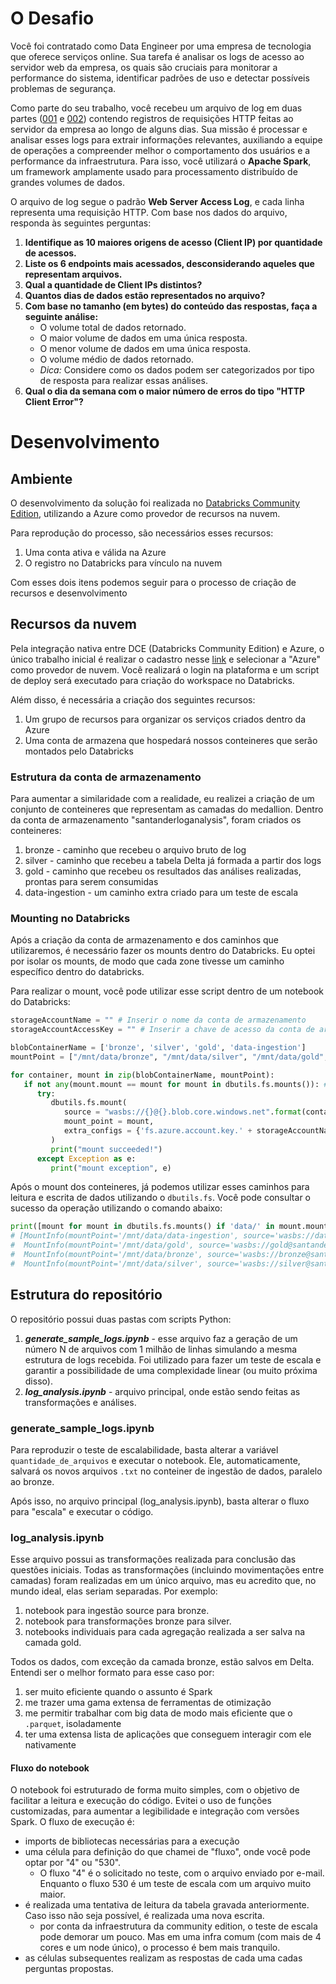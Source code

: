 # O Desafio
Você foi contratado como Data Engineer por uma empresa de tecnologia que oferece serviços online. Sua tarefa é analisar os logs de acesso ao servidor web da empresa, os quais são cruciais para monitorar a performance do sistema, identificar padrões de uso e detectar possíveis problemas de segurança.

Como parte do seu trabalho, você recebeu um arquivo de log em duas partes ([001](https://github.com/seriallink/assignments/blob/main/access_log.txt.7z.001) e [002](https://github.com/seriallink/assignments/blob/main/access_log.txt.7z.002)) contendo registros de requisições HTTP feitas ao servidor da empresa ao longo de alguns dias. Sua missão é processar e analisar esses logs para extrair informações relevantes, auxiliando a equipe de operações a compreender melhor o comportamento dos usuários e a performance da infraestrutura. Para isso, você utilizará o **Apache Spark**, um framework amplamente usado para processamento distribuído de grandes volumes de dados.

O arquivo de log segue o padrão **Web Server Access Log**, e cada linha representa uma requisição HTTP. Com base nos dados do arquivo, responda às seguintes perguntas:

1. **Identifique as 10 maiores origens de acesso (Client IP) por quantidade de acessos.**
2. **Liste os 6 endpoints mais acessados, desconsiderando aqueles que representam arquivos.**
3. **Qual a quantidade de Client IPs distintos?**
4. **Quantos dias de dados estão representados no arquivo?**
5. **Com base no tamanho (em bytes) do conteúdo das respostas, faça a seguinte análise:**
   - O volume total de dados retornado.
   - O maior volume de dados em uma única resposta.
   - O menor volume de dados em uma única resposta.
   - O volume médio de dados retornado.
   - *Dica:* Considere como os dados podem ser categorizados por tipo de resposta para realizar essas análises.
6. **Qual o dia da semana com o maior número de erros do tipo "HTTP Client Error"?**

# Desenvolvimento

## Ambiente
O desenvolvimento da solução foi realizada no [Databricks Community Edition](https://docs.databricks.com/en/getting-started/community-edition.html), utilizando a Azure como provedor de recursos na nuvem.

Para reprodução do processo, são necessários esses recursos:
1. Uma conta ativa e válida na Azure
2. O registro no Databricks para vínculo na nuvem
 
Com esses dois itens podemos seguir para o processo de criação de recursos e desenvolvimento

## Recursos da nuvem
Pela integração nativa entre DCE (Databricks Community Edition) e Azure, o único trabalho inicial é realizar o cadastro nesse [link](https://www.databricks.com/try-databricks#account) e selecionar a "Azure" como provedor de nuvem. Você realizará o login na plataforma e um script de deploy será executado para criação do workspace no Databricks.

Além disso, é necessária a criação dos seguintes recursos:
1. Um grupo de recursos para organizar os serviços criados dentro da Azure
2. Uma conta de armazena que hospedará nossos conteineres que serão montados pelo Databricks

### Estrutura da conta de armazenamento
Para aumentar a similaridade com a realidade, eu realizei a criação de um conjunto de conteineres que representam as camadas do medallion. Dentro da conta de armazenamento "santanderloganalysis", foram criados os conteineres:
1. bronze - caminho que recebeu o arquivo bruto de log
2. silver - caminho que recebeu a tabela Delta já formada a partir dos logs
3. gold - caminho que recebeu os resultados das análises realizadas, prontas para serem consumidas
4. data-ingestion - um caminho extra criado para um teste de escala

### Mounting no Databricks
Após a criação da conta de armazenamento e dos caminhos que utilizaremos, é necessário fazer os mounts dentro do Databricks. Eu optei por isolar os mounts, de modo que cada zone tivesse um caminho específico dentro do databricks.

Para realizar o mount, você pode utilizar esse script dentro de um notebook do Databricks:
~~~python
storageAccountName = "" # Inserir o nome da conta de armazenamento
storageAccountAccessKey = "" # Inserir a chave de acesso da conta de armazenamento, disponível em Conta de Armazenamento > Segurança + Rede > Chaves de Acesso

blobContainerName = ['bronze', 'silver', 'gold', 'data-ingestion'] 
mountPoint = ["/mnt/data/bronze", "/mnt/data/silver", "/mnt/data/gold", "/mnt/data/data-ingestion"]

for container, mount in zip(blobContainerName, mountPoint):
   if not any(mount.mount == mount for mount in dbutils.fs.mounts()): # Checa de o mount já não existe
      try:
         dbutils.fs.mount(
            source = "wasbs://{}@{}.blob.core.windows.net".format(container, storageAccountName),
            mount_point = mount,
            extra_configs = {'fs.azure.account.key.' + storageAccountName + '.blob.core.windows.net': storageAccountAccessKey}
         )
         print("mount succeeded!")
      except Exception as e:
         print("mount exception", e)

~~~

Após o mount dos conteineres, já podemos utilizar esses caminhos para leitura e escrita de dados utilizando o `dbutils.fs`. Você pode consultar o sucesso da operação utilizando o comando abaixo:
~~~python
print([mount for mount in dbutils.fs.mounts() if 'data/' in mount.mountPoint])
# [MountInfo(mountPoint='/mnt/data/data-ingestion', source='wasbs://data-ingestion@santanderloganalysis.blob.core.windows.net', encryptionType=''),
#  MountInfo(mountPoint='/mnt/data/gold', source='wasbs://gold@santanderloganalysis.blob.core.windows.net', encryptionType=''),
#  MountInfo(mountPoint='/mnt/data/bronze', source='wasbs://bronze@santanderloganalysis.blob.core.windows.net', encryptionType=''),
#  MountInfo(mountPoint='/mnt/data/silver', source='wasbs://silver@santanderloganalysis.blob.core.windows.net', encryptionType='')]
~~~


## Estrutura do repositório
O repositório possui duas pastas com scripts Python:
1. ***generate_sample_logs.ipynb*** - esse arquivo faz a geração de um número N de arquivos com 1 milhão de linhas simulando a mesma estrutura de logs recebida. Foi utilizado para fazer um teste de escala e garantir a possibilidade de uma complexidade linear (ou muito próxima disso).
2. ***log_analysis.ipynb*** - arquivo principal, onde estão sendo feitas as transformações e análises.


### generate_sample_logs.ipynb
Para reproduzir o teste de escalabilidade, basta alterar a variável `quantidade_de_arquivos` e executar o notebook. Ele, automaticamente, salvará os novos arquivos `.txt` no conteiner de ingestão de dados, paralelo ao bronze.

Após isso, no arquivo principal (log_analysis.ipynb), basta alterar o fluxo para "escala" e executar o código.

### log_analysis.ipynb
Esse arquivo possui as transformações realizada para conclusão das questões iniciais. Todas as transformações (incluindo movimentações entre camadas) foram realizadas em um único arquivo, mas eu acredito que, no mundo ideal, elas seriam separadas. Por exemplo:
1. notebook para ingestão source para bronze.
2. notebook para transformações bronze para silver.
3. notebooks individuais para cada agregação realizada a ser salva na camada gold.

Todos os dados, com exceção da camada bronze, estão salvos em Delta. Entendi ser o melhor formato para esse caso por:
1. ser muito eficiente quando o assunto é Spark
2. me trazer uma gama extensa de ferramentas de otimização
3. me permitir trabalhar com big data de modo mais eficiente que o `.parquet`, isoladamente
4. ter uma extensa lista de aplicações que conseguem interagir com ele nativamente

#### Fluxo do notebook
O notebook foi estruturado de forma muito simples, com o objetivo de facilitar a leitura e execução do código. Evitei o uso de funções customizadas, para aumentar a legibilidade e integração com versões Spark. O fluxo de execução é:
- imports de bibliotecas necessárias para a execução
- uma célula para definição do que chamei de "fluxo", onde você pode optar por "4" ou "530".
   - O fluxo "4" é o solicitado no teste, com o arquivo enviado por e-mail. Enquanto o fluxo 530 é um teste de escala com um arquivo muito maior.
- é realizada uma tentativa de leitura da tabela gravada anteriormente. Caso isso não seja possível, é realizada uma nova escrita.
   - por conta da infraestrutura da community edition, o teste de escala pode demorar um pouco. Mas em uma infra comum (com mais de 4 cores e um node único), o processo é bem mais tranquilo.
- as células subsequentes realizam as respostas de cada uma cadas perguntas propostas.